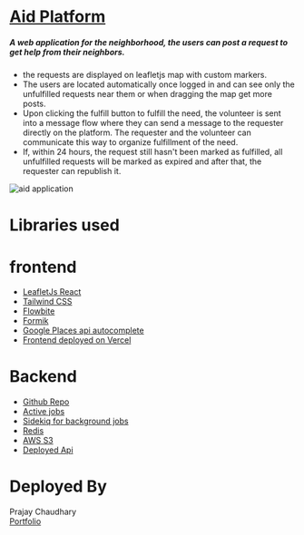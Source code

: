 # [Aid Platform](https://aid-platform-frontend.vercel.app/)

##### A web application for the neighborhood, the users can post a request to get help from their neighbors. <br/>

- the requests are displayed on leafletjs map with custom markers.<br/>
- The users are located automatically once logged in and can see only the unfulfilled requests near them or when dragging the map get more posts.
- Upon clicking the fulfill button to fulfill the need, the volunteer is sent into a message flow where they can send a message to the requester directly on the platform. The requester and the volunteer can communicate this way to organize fulfillment of the need.
- If, within 24 hours, the request still hasn't been marked as fulfilled, all unfulfilled requests will be marked as expired and after that, the requester can republish it.

<img src="https://tranquil-springs-32726-3204834d8936.herokuapp.com/rails/active_storage/blobs/redirect/eyJfcmFpbHMiOnsibWVzc2FnZSI6IkJBaHBIZz09IiwiZXhwIjpudWxsLCJwdXIiOiJibG9iX2lkIn19--458e7fccb4ed9bd77171a720b562e46974b637e3/Screenshot%202023-07-23%20at%2010.59.38.png?disposition=attachment" alt="aid application" />

# Libraries used

# frontend

- <a href="https://react-leaflet.js.org/" target="_blank">LeafletJs React</a>
- <a href="https://tailwindcss.com/" target="_blank">Tailwind CSS</a>
- <a href="https://flowbite.com/" target="_blank">Flowbite</a>
- <a href="https://formik.org/" target="_blank">Formik </a>
- <a href="https://developers.google.com/maps/documentation/places/web-service/autocomplete" target="_blank">Google Places api autocomplete </a>
- <a href="https://vercel.com/" target="_blank">Frontend deployed on Vercel </a>

# Backend

- <a href="https://github.com/Prajay-Chaudhary/aid-backend-api" target="_blank">Github Repo</a>
- <a href="https://guides.rubyonrails.org/active_job_basics.html" target="_blank">Active jobs</a>
- <a href="https://sidekiq.org/" target="_blank">Sidekiq for background jobs</a>
- <a href="https://redis.io/" target="_blank">Redis</a>
- <a href="https://aws.amazon.com/s3/" target="_blank">AWS S3</a>
- <a href="https://tranquil-springs-32726-3204834d8936.herokuapp.com" target="_blank">Deployed Api</a>

# Deployed By

Prajay Chaudhary <br/>
<a href="https://www.prajaychaudhary.com" target="_blank">Portfolio</a>
